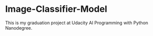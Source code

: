 # Image-Classifier-Model
This is my graduation project at Udacity AI Programming with Python Nanodegree. 
